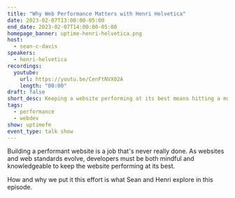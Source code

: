 ```yaml
---
title: "Why Web Performance Matters with Henri Helvetica"
date: 2023-02-07T13:00:00-05:00
end_date: 2023-02-07T14:00:00-05:00
homepage_banner: uptime-henri-helvetica.png
host:
  - sean-c-davis
speakers:
  - henri-helvetica
recordings:
  youtube:
    url: https://youtu.be/CenFtNVX02A
    length: "00:00"
draft: false
short_desc: Keeping a website performing at its best means hitting a moving target. Why and how we do this is what Sean and Henri explore.
tags:
  - performance
  - webdev
show: uptimefm
event_type: talk show
---
```


Building a performant website is a job that's never really done. As websites and web standards evolve, developers must be both mindful and knowledgeable to keep the website performing at its best.

How and why we put it this effort is what Sean and Henri explore in this episode.

